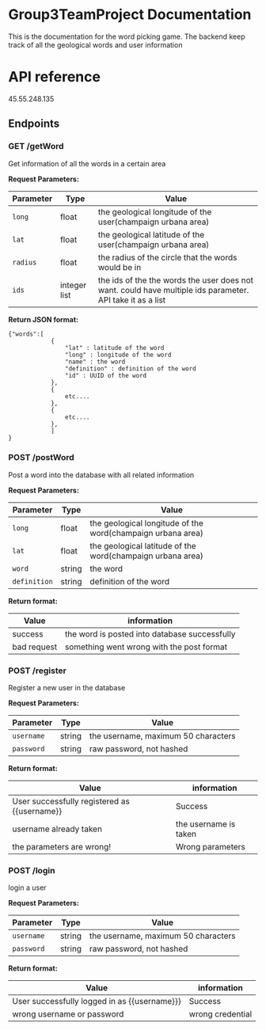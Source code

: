 # Group3TeamProject Documentation  

This is the documentation for the word picking game. The backend keep track of all the geological words and user information

# API reference  

45.55.248.135

## Endpoints  

### GET /getWord

Get information of all the words in a certain area  

**Request Parameters:**  

Parameter| Type | Value
--- | --- | ---
`long`| float | the geological longitude of the user(champaign urbana area)
`lat`| float | the geological latitude of the user(champaign urbana area)
`radius`| float | the radius of the circle that the words would be in
`ids`| integer list | the ids of the the words the user does not want. could have multiple ids parameter. API take it as a list  

**Return JSON format:**  

    {"words":[  
                {  
                    "lat" : latitude of the word  
                    "long" : longitude of the word  
                    "name" : the word  
                    "definition" : definition of the word  
                    "id" : UUID of the word  
                },  
                {  
                    etc....  
                },
                {
                    etc....
                },
                ]
    }  

### POST /postWord  
Post a word into the database with all related information  

**Request Parameters:**  

Parameter| Type | Value
--- | --- | ---
`long`| float | the geological longitude of the word(champaign urbana area)
`lat`| float | the geological latitude of the word(champaign urbana area)
`word`| string | the word
`definition`| string | definition of the word  

**Return format:**  

Value | information
--- | ---
success | the word is posted into database successfully
bad request | something went wrong with the post format  



### POST /register  
Register a new user in the database

**Request Parameters:**  

Parameter| Type | Value
--- | --- | ---
`username`| string | the username, maximum 50 characters
`password`| string | raw password, not hashed  

**Return format:**  

Value | information
--- | ---
User successfully registered as {{username}} | Success 
username already taken | the username is taken
the parameters are wrong! | Wrong parameters  



### POST /login  
login a user

**Request Parameters:**  

Parameter| Type | Value
--- | --- | ---
`username`| string | the username, maximum 50 characters
`password`| string | raw password, not hashed  

**Return format:**  

Value | information
--- | ---
User successfully logged in as {{username}}} | Success 
wrong username or password | wrong credential
